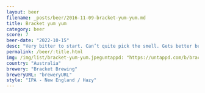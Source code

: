 ```yaml
---
layout: beer
filename: _posts/beer/2016-11-09-bracket-yum-yum.md
title: Bracket yum yum
category: beer
score: 7
beer-date: "2022-10-15"
desc: "Very bitter to start. Can’t quite pick the smell. Gets better but not as good as their other beers"
permalink: /beer/:title.html
img: /img/list/bracket-yum-yum.jpeguntappd: "https://untappd.com/b/bracket-brewing-yum-yum/5030798"
country: "Australia"
brewery: "Bracket Brewing"
breweryURL: "breweryURL"
style: "IPA - New England / Hazy"
---
```

